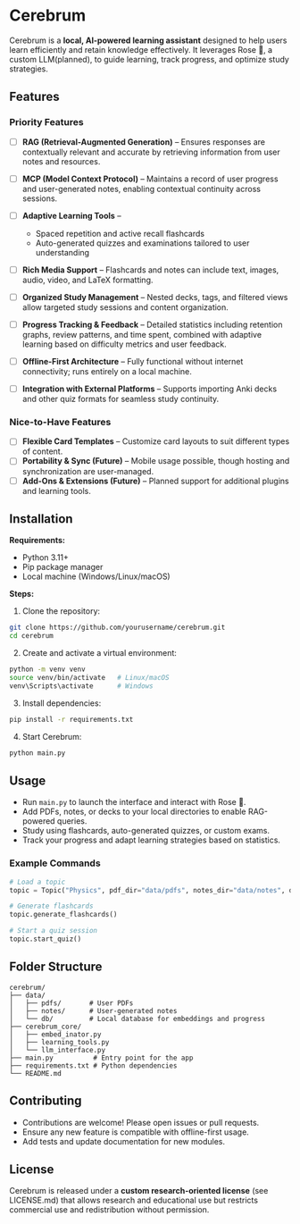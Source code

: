 
# Cerebrum 

Cerebrum is a **local, AI-powered learning assistant** designed to help users learn efficiently and retain knowledge effectively. It leverages Rose 🌹, a custom LLM(planned), to guide learning, track progress, and optimize study strategies.

## Features

### Priority Features

* [ ] **RAG (Retrieval-Augmented Generation)** – Ensures responses are contextually relevant and accurate by retrieving information from user notes and resources.
* [ ] **MCP (Model Context Protocol)** – Maintains a record of user progress and user-generated notes, enabling contextual continuity across sessions.
* [ ] **Adaptive Learning Tools** –

  * Spaced repetition and active recall flashcards
  * Auto-generated quizzes and examinations tailored to user understanding
* [ ] **Rich Media Support** – Flashcards and notes can include text, images, audio, video, and LaTeX formatting.
* [ ] **Organized Study Management** – Nested decks, tags, and filtered views allow targeted study sessions and content organization.
* [ ] **Progress Tracking & Feedback** – Detailed statistics including retention graphs, review patterns, and time spent, combined with adaptive learning based on difficulty metrics and user feedback.
* [ ] **Offline-First Architecture** – Fully functional without internet connectivity; runs entirely on a local machine.
* [ ] **Integration with External Platforms** – Supports importing Anki decks and other quiz formats for seamless study continuity.

### Nice-to-Have Features

* [ ] **Flexible Card Templates** – Customize card layouts to suit different types of content.
* [ ] **Portability & Sync (Future)** – Mobile usage possible, though hosting and synchronization are user-managed.
* [ ] **Add-Ons & Extensions (Future)** – Planned support for additional plugins and learning tools.

## Installation

**Requirements:**

* Python 3.11+
* Pip package manager
* Local machine (Windows/Linux/macOS)

**Steps:**

1. Clone the repository:

```bash
git clone https://github.com/yourusername/cerebrum.git
cd cerebrum
```

2. Create and activate a virtual environment:

```bash
python -m venv venv
source venv/bin/activate   # Linux/macOS
venv\Scripts\activate      # Windows
```

3. Install dependencies:

```bash
pip install -r requirements.txt
```

4. Start Cerebrum:

```bash
python main.py
```

## Usage

* Run `main.py` to launch the interface and interact with Rose 🌹.
* Add PDFs, notes, or decks to your local directories to enable RAG-powered queries.
* Study using flashcards, auto-generated quizzes, or custom exams.
* Track your progress and adapt learning strategies based on statistics.

### Example Commands

```python
# Load a topic
topic = Topic("Physics", pdf_dir="data/pdfs", notes_dir="data/notes", db_dir="data/db", embedding_model="openai")

# Generate flashcards
topic.generate_flashcards()

# Start a quiz session
topic.start_quiz()
```

## Folder Structure

```
cerebrum/
├── data/
│   ├── pdfs/       # User PDFs
│   ├── notes/      # User-generated notes
│   └── db/         # Local database for embeddings and progress
├── cerebrum_core/
│   ├── embed_inator.py
│   ├── learning_tools.py
│   └── llm_interface.py
├── main.py          # Entry point for the app
├── requirements.txt # Python dependencies
└── README.md
```

## Contributing

* Contributions are welcome! Please open issues or pull requests.
* Ensure any new feature is compatible with offline-first usage.
* Add tests and update documentation for new modules.

## License

Cerebrum is released under a **custom research-oriented license** (see LICENSE.md) that allows research and educational use but restricts commercial use and redistribution without permission.
